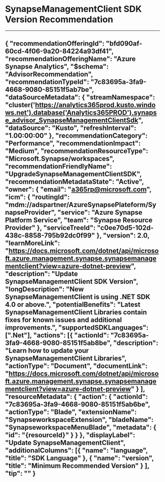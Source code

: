 <properties
    pageTitle="Upgrade SDK version recommendation"
    description="Return list of resources that do not currently use the recommended SDK version"
    ms.author="srthatip"
    articleId="7c83695a-3fa9-4668-9080-85151f5ab7be_public"
    selfHelpType="advisorRecommendationMetadata"
    cloudEnvironments="public,usnat,ussec"
    ownershipId="AzureData_AzureSQLDB_DataWarehouse"
/>
# SynapseManagementClient SDK Version Recommendation
---
{
	"recommendationOfferingId": "bfd090af-60cd-4f06-9a20-84224a93df41",
	"recommendationOfferingName": "Azure Synapse Analytics",
	"$schema": "AdvisorRecommendation",
	"recommendationTypeId": "7c83695a-3fa9-4668-9080-85151f5ab7be",
	"dataSourceMetadata": {
		"streamNamespace": "cluster('https://analytics365prod.kusto.windows.net').database('Analytics365PROD').synapse_advisor_SynapseManagementClientSdk",
		"dataSource": "Kusto",
		"refreshInterval": "1.00:00:00"
	},
	"recommendationCategory": "Performance",
	"recommendationImpact": "Medium",
	"recommendationResourceType": "Microsoft.Synapse/workspaces",
	"recommendationFriendlyName": "UpgradeSynapseManagementClientSDK",
	"recommendationMetadataState": "Active",
	"owner": {
		"email": "a365rp@microsoft.com",
		"icm": {
		  "routingId": "mdm://adspartner/AzureSynapsePlateform/SynapseProvider",
		  "service": "Azure Synapse Platform Service",
		  "team": "Synapse Resource Provider"
		},
		"serviceTreeId": "c0ee70d5-102d-438c-8858-795b92dc0f99"
	},
	"version": 2.0,
	"learnMoreLink": "https://docs.microsoft.com/dotnet/api/microsoft.azure.management.synapse.synapsemanagementclient?view=azure-dotnet-preview",
	"description": "Update SynapseManagementClient SDK Version",
	"longDescription": "New SynapseManagementClient is using .NET SDK 4.0 or above.",
	"potentialBenefits": "Latest SynapseManagementClient Libraries contain fixes for known issues and additional improvements.",
	"supportedSDKLanguages": [".Net"],
	"actions": [{
			"actionId": "7c83695a-3fa9-4668-9080-85151f5ab8be",
			"description": "Learn how to update your SynapseManagementClient Libraries",
			"actionType": "Document",
			"documentLink": "https://docs.microsoft.com/dotnet/api/microsoft.azure.management.synapse.synapsemanagementclient?view=azure-dotnet-preview"
		}
	],
	"resourceMetadata": {
		"action": {
			"actionId": "7c83695a-3fa9-4668-9080-85151f5ab6be",
			"actionType": "Blade",
			"extensionName": "SynapseworkspaceExtension",
			"bladeName": "SynapseworkspaceMenuBlade",
			"metadata": {
				"id": "{resourceId}"
			}
		}
	},
	"displayLabel": "Update SynapseManagementClient",
	"additionalColumns": [{
			"name": "language",
			"title": "SDK Language"
		},
		{
			"name": "version",
			"title": "Minimum Recommended Version"
		}
	],
	"tip": ""
}
---
